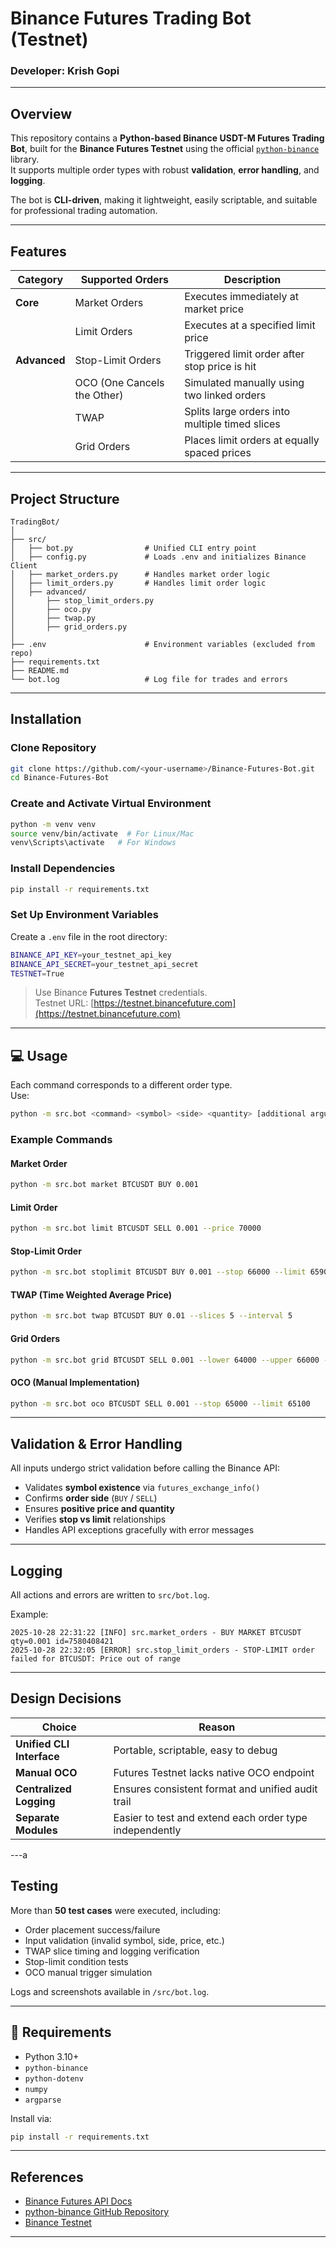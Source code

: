 # Binance Futures Trading Bot (Testnet)

### Developer: **Krish Gopi**


---

## Overview

This repository contains a **Python-based Binance USDT-M Futures Trading Bot**, built for the **Binance Futures Testnet** using the official [`python-binance`](https://github.com/sammchardy/python-binance) library.  
It supports multiple order types with robust **validation**, **error handling**, and **logging**.

The bot is **CLI-driven**, making it lightweight, easily scriptable, and suitable for professional trading automation.

---

## Features

| Category | Supported Orders | Description |
|-----------|------------------|--------------|
| **Core** | Market Orders | Executes immediately at market price |
|  | Limit Orders | Executes at a specified limit price |
| **Advanced** | Stop-Limit Orders | Triggered limit order after stop price is hit |
|  | OCO (One Cancels the Other) | Simulated manually using two linked orders |
|  | TWAP | Splits large orders into multiple timed slices |
|  | Grid Orders | Places limit orders at equally spaced prices |

---

## Project Structure

```
TradingBot/
│
├── src/
│   ├── bot.py                # Unified CLI entry point
│   ├── config.py             # Loads .env and initializes Binance Client
│   ├── market_orders.py      # Handles market order logic
│   ├── limit_orders.py       # Handles limit order logic
│   ├── advanced/
│       ├── stop_limit_orders.py
│       ├── oco.py
│       ├── twap.py
│       ├── grid_orders.py
│
├── .env                      # Environment variables (excluded from repo)
├── requirements.txt
├── README.md
└── bot.log                   # Log file for trades and errors
```

---

##   Installation

### Clone Repository
```bash
git clone https://github.com/<your-username>/Binance-Futures-Bot.git
cd Binance-Futures-Bot
```

### Create and Activate Virtual Environment
```bash
python -m venv venv
source venv/bin/activate  # For Linux/Mac
venv\Scripts\activate   # For Windows
```

### Install Dependencies
```bash
pip install -r requirements.txt
```

### Set Up Environment Variables
Create a `.env` file in the root directory:
```bash
BINANCE_API_KEY=your_testnet_api_key
BINANCE_API_SECRET=your_testnet_api_secret
TESTNET=True
```

> Use Binance **Futures Testnet** credentials.  
> Testnet URL: [https://testnet.binancefuture.com](https://testnet.binancefuture.com)

---

## 💻 Usage

Each command corresponds to a different order type.  
Use:
```bash
python -m src.bot <command> <symbol> <side> <quantity> [additional arguments]
```

### Example Commands
#### Market Order
```bash
python -m src.bot market BTCUSDT BUY 0.001
```

#### Limit Order
```bash
python -m src.bot limit BTCUSDT SELL 0.001 --price 70000
```

#### Stop-Limit Order
```bash
python -m src.bot stoplimit BTCUSDT BUY 0.001 --stop 66000 --limit 65900
```

#### TWAP (Time Weighted Average Price)
```bash
python -m src.bot twap BTCUSDT BUY 0.01 --slices 5 --interval 5
```

#### Grid Orders
```bash
python -m src.bot grid BTCUSDT SELL 0.001 --lower 64000 --upper 66000 --levels 5
```

#### OCO (Manual Implementation)
```bash
python -m src.bot oco BTCUSDT SELL 0.001 --stop 65000 --limit 65100
```

---

## Validation & Error Handling

All inputs undergo strict validation before calling the Binance API:
- Validates **symbol existence** via `futures_exchange_info()`
- Confirms **order side** (`BUY` / `SELL`)
- Ensures **positive price and quantity**
- Verifies **stop vs limit** relationships
- Handles API exceptions gracefully with error messages

---

## Logging

All actions and errors are written to `src/bot.log`.

Example:
```
2025-10-28 22:31:22 [INFO] src.market_orders - BUY MARKET BTCUSDT qty=0.001 id=7580408421
2025-10-28 22:32:05 [ERROR] src.stop_limit_orders - STOP-LIMIT order failed for BTCUSDT: Price out of range
```

---

## Design Decisions

| Choice | Reason |
|--------|--------|
| **Unified CLI Interface** | Portable, scriptable, easy to debug |
| **Manual OCO** | Futures Testnet lacks native OCO endpoint |
| **Centralized Logging** | Ensures consistent format and unified audit trail |
| **Separate Modules** | Easier to test and extend each order type independently |

---a

## Testing

More than **50 test cases** were executed, including:
- Order placement success/failure
- Input validation (invalid symbol, side, price, etc.)
- TWAP slice timing and logging verification
- Stop-limit condition tests
- OCO manual trigger simulation

Logs and screenshots available in `/src/bot.log`.

---

## 🧰 Requirements

- Python 3.10+
- `python-binance`
- `python-dotenv`
- `numpy`
- `argparse`

Install via:
```bash
pip install -r requirements.txt
```


---

## References

- [Binance Futures API Docs](https://binance-docs.github.io/apidocs/futures/en/)
- [python-binance GitHub Repository](https://github.com/sammchardy/python-binance)
- [Binance Testnet](https://testnet.binancefuture.com)

---
